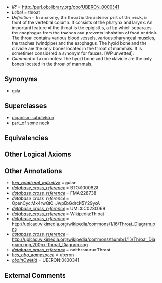  * *IRI* = http://purl.obolibrary.org/obo/UBERON_0000341
 * *Label* = throat
 * *Definition* = In anatomy, the throat is the anterior part of the neck, in front of the vertebral column. It consists of the pharynx and larynx. An important feature of the throat is the epiglottis, a flap which separates the esophagus from the trachea and prevents inhalation of food or drink. The throat contains various blood vessels, various pharyngeal muscles, the trachea (windpipe) and the esophagus. The hyoid bone and the clavicle are the only bones located in the throat of mammals. It is sometimes considered a synonym for fauces. [WP,unvetted].
 * *Comment* = Taxon notes: The hyoid bone and the clavicle are the only bones located in the throat of mammals.

## Synonyms

 * gula

## Superclasses

 * [organism subdivision](../../UBERON/75/UBERON_0000475.md)
 * [part_of](../../BFO/50/BFO_0000050.md) some [neck](../../UBERON/74/UBERON_0000974.md)

## Equivalencies


## Other Logical Axioms


## Other Annotations

 * *[has_relational_adjective](../../UBPROP/07/UBPROP_0000007.md)* = gular
 * *[database_cross_reference](../../ef/oboInOwl#hasDbXref.md)* = BTO:0000828
 * *[database_cross_reference](../../ef/oboInOwl#hasDbXref.md)* = FMA:228738
 * *[database_cross_reference](../../ef/oboInOwl#hasDbXref.md)* = OpenCyc:Mx4rwQtO_JwpEbGdrcN5Y29ycA
 * *[database_cross_reference](../../ef/oboInOwl#hasDbXref.md)* = UMLS:C0230069
 * *[database_cross_reference](../../ef/oboInOwl#hasDbXref.md)* = Wikipedia:Throat
 * *[database_cross_reference](../../ef/oboInOwl#hasDbXref.md)* = http://upload.wikimedia.org/wikipedia/commons/1/16/Throat_Diagram.png
 * *[database_cross_reference](../../ef/oboInOwl#hasDbXref.md)* = http://upload.wikimedia.org/wikipedia/commons/thumb/1/16/Throat_Diagram.png/200px-Throat_Diagram.png
 * *[database_cross_reference](../../ef/oboInOwl#hasDbXref.md)* = ncithesaurus:Throat
 * *[has_obo_namespace](../../ce/oboInOwl#hasOBONamespace.md)* = uberon
 * *[oboInOwl#id](../../id/oboInOwl#id.md)* = UBERON:0000341

## External Comments

